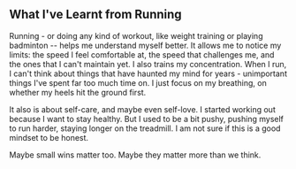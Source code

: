 ## What I've Learnt from Running

Running - or doing any kind of workout, like weight training or playing badminton -- helps me understand myself better. It allows me to notice my limits: the speed I feel comfortable at, the speed that challenges me, and the ones that I can't maintain yet. I also trains my concentration. When I run, I can't think about things that have haunted my mind for years - unimportant things I've spent far too much time on. I just focus on my breathing, on whether my heels hit the ground first. 

It also is about self-care, and maybe even self-love. I started working out because I want to stay healthy. But I used to be a bit pushy, pushing myself to run harder, staying longer on the treadmill. I am not sure if this is a good mindset to be honest. 

Maybe small wins matter too. Maybe they matter more than we think. 

